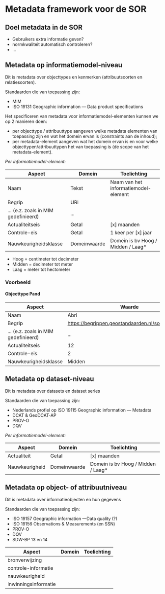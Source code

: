 # Metadata framework voor de SOR

## Doel metadata in de SOR

- Gebruikers extra informatie geven?
- normkwaliteit automatisch controleren?
- ...

## Metadata op informatiemodel-niveau

Dit is metadata over objecttypes en kenmerken (attribuutsoorten en relatiesoorten). 

Standaarden die van toepassing zijn: 
- MIM
- ISO 19131 Geographic information — Data product specifications

Het specificeren van metadata voor informatiemodel-elementen kunnen we op 2 manieren doen: 
- per objecttype / attribuuttype aangeven welke metadata elementen van toepassing zijn en wat het domein ervan is (constraints aan de inhoud); 
- per metadata-element aangeven wat het domein ervan is en voor welke objecttypen/attribuuttypen het van toepassing is (de scope van het metadata-element). 

*Per informatiemodel-element:*

Aspect | Domein | Toelichting
------ | ------ | -----------
|Naam   | Tekst  | Naam van het informatiemodel-element |
|Begrip | URI    | |
... (e.z. zoals in MIM gedefinieerd)   | ... | 
Actualiteitseis | Getal | [x] maanden
Controle-eis | Getal | 1 keer per [x] jaar
Nauwkeurigheidsklasse | Domeinwaarde | Domein is bv Hoog / Midden / Laag*

- Hoog = centimeter tot decimeter
- Midden = decimeter tot meter
- Laag = meter tot hectometer

### Voorbeeld

#### Objecttype Pand

Aspect | Waarde 
------ | ------ 
Naam   | Abri  
|Begrip | https://begrippen.geostandaarden.nl/sor/nl/page/abri
... (e.z. zoals in MIM gedefinieerd)   | ... 
Actualiteitseis | 12 
Controle-eis | 2 
Nauwkeurigheidsklasse | Midden


## Metadata op dataset-niveau
Dit is metadata over datasets en dataset series

Standaarden die van toepassing zijn: 
- Nederlands profiel op ISO 19115 Geographic information — Metadata
- DCAT & GeoDCAT-AP 
- PROV-O
- DQV


*Per informatiemodel-element:*

Aspect | Domein | Toelichting
------ | ------ | -----------
Actualiteit | Getal | [x] maanden
Nauwkeurigheid | Domeinwaarde | Domein is bv Hoog / Midden / Laag*

## Metadata op object- of attribuutniveau
Dit is metadata over informatieobjecten en hun gegevens

Standaarden die van toepassing zijn: 
- ISO 19157 Geographic information —Data quality (?)
- ISO 19156 Observations & Measurements (en SSN)
- PROV-O
- DQV
- SDW-BP 13 en 14

Aspect | Domein | Toelichting
------ | ------ | -----------
bronverwijzing |  | 
controle-informatie |  | 
nauwkeurigheid | | 
inwinningsinformatie | | 